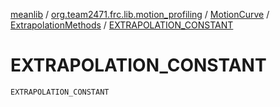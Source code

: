 [meanlib](../../../index.md) / [org.team2471.frc.lib.motion_profiling](../../index.md) / [MotionCurve](../index.md) / [ExtrapolationMethods](index.md) / [EXTRAPOLATION_CONSTANT](./-e-x-t-r-a-p-o-l-a-t-i-o-n_-c-o-n-s-t-a-n-t.md)

# EXTRAPOLATION_CONSTANT

`EXTRAPOLATION_CONSTANT`